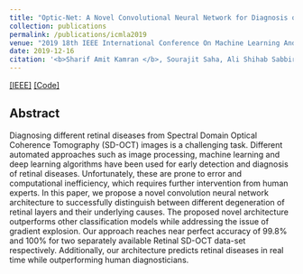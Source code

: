 ```yaml
---
title: "Optic-Net: A Novel Convolutional Neural Network for Diagnosis of Retinal Diseases from Optical Tomography Images"
collection: publications
permalink: /publications/icmla2019
venue: "2019 18th IEEE International Conference On Machine Learning And Applications (ICMLA)"
date: 2019-12-16
citation: '<b>Sharif Amit Kamran </b>, Sourajit Saha, Ali Shihab Sabbir, Alireza Tavakkoli.'
---
```

[[IEEE]](https://ieeexplore.ieee.org/document/8999264) [[Code]](https://github.com/SharifAmit/OCT_Classification)

## Abstract
Diagnosing different retinal diseases from Spectral Domain Optical Coherence Tomography (SD-OCT) images is a challenging task. Different automated approaches such as image processing, machine learning and deep learning algorithms have been used for early detection and diagnosis of retinal diseases. Unfortunately, these are prone to error and computational inefficiency, which requires further intervention from human experts. In this paper, we propose a novel convolution neural network architecture to successfully distinguish between different degeneration of retinal layers and their underlying causes. The proposed novel architecture outperforms other classification models while addressing the issue of gradient explosion. Our approach reaches near perfect accuracy of 99.8% and 100% for two separately available Retinal SD-OCT data-set respectively. Additionally, our architecture predicts retinal diseases in real time while outperforming human diagnosticians.